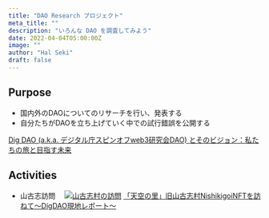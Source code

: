 ```yaml
---
title: "DAO Research プロジェクト"
meta_title: ""
description: "いろんな DAO を調査してみよう"
date: 2022-04-04T05:00:00Z
image: ""
author: "Hal Seki"
draft: false
---
```


## Purpose

- 国内外のDAOについてのリサーチを行い、発表する
- 自分たちがDAOを立ち上げていく中での試行錯誤を公開する

[Dig DAO (a.k.a. デジタル庁スピンオフweb3研究会DAO) とそのビジョン：私たちの旅と目指す未来](https://note.com/mariroom/n/nd123a8a18611?magazine_key=mf0d1255ff300)

## Activities

- 山古志訪問
　[![山古志村の訪問](/images/yamakoshi.png)](https://note.com/matsub/n/nc1b21974690b)
  [「天空の里」旧山古志村NishikigoiNFTを訪ねて～DigDAO現地レポート～](https://note.com/matsub/n/nc1b21974690b)
